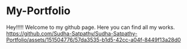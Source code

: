 # My-Portfolio

Hey!!!!! Welcome to my github page.
Here you can find all my works.
https://github.com/Sudha-Satpathy/Sudha-Satpathy-Portfolio/assets/151504776/57da3535-b1d5-42cc-a04f-8449f13a28d0
